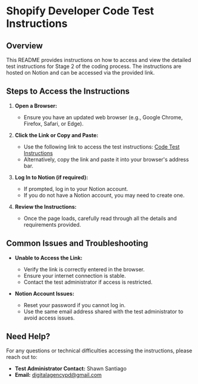 # Shopify Developer Code Test Instructions

## Overview
This README provides instructions on how to access and view the detailed test instructions for Stage 2 of the coding process. The instructions are hosted on Notion and can be accessed via the provided link.

## Steps to Access the Instructions

1. **Open a Browser:**
   - Ensure you have an updated web browser (e.g., Google Chrome, Firefox, Safari, or Edge).

2. **Click the Link or Copy and Paste:**
   - Use the following link to access the test instructions:
     [Code Test Instructions](https://parkdale-digital.notion.site/Developer-Code-Test-Product-Card-Implementation-17f4c5976c298049bbc5f4540a32cf79?pvs=74)
   - Alternatively, copy the link and paste it into your browser's address bar.

3. **Log In to Notion (if required):**
   - If prompted, log in to your Notion account.
   - If you do not have a Notion account, you may need to create one.

4. **Review the Instructions:**
   - Once the page loads, carefully read through all the details and requirements provided.

## Common Issues and Troubleshooting

- **Unable to Access the Link:**
  - Verify the link is correctly entered in the browser.
  - Ensure your internet connection is stable.
  - Contact the test administrator if access is restricted.

- **Notion Account Issues:**
  - Reset your password if you cannot log in.
  - Use the same email address shared with the test administrator to avoid access issues.

## Need Help?
For any questions or technical difficulties accessing the instructions, please reach out to:
- **Test Administrator Contact:** Shawn Santiago
- **Email:** digitalagencypd@gmail.com
